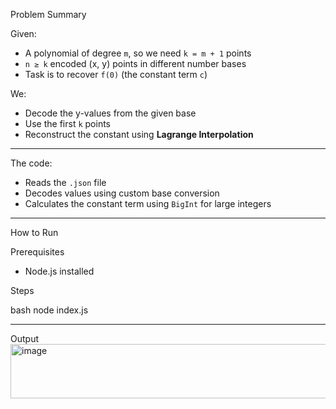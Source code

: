 Problem Summary

Given:
- A polynomial of degree `m`, so we need `k = m + 1` points
- `n ≥ k` encoded (x, y) points in different number bases
- Task is to recover `f(0)` (the constant term `c`)

We:
- Decode the y-values from the given base
- Use the first `k` points
- Reconstruct the constant using **Lagrange Interpolation**

---

The code:
- Reads the `.json` file
- Decodes values using custom base conversion
- Calculates the constant term using `BigInt` for large integers

---

How to Run

Prerequisites

- Node.js installed

Steps

bash
node index.js

---

Output
<img width="538" height="87" alt="image" src="https://github.com/user-attachments/assets/a1214118-97e3-4075-a536-598c1750e5e1" />
